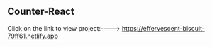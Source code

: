 ## Counter-React
Click on the link to view project:---->  https://effervescent-biscuit-79ff61.netlify.app
